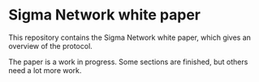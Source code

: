 # Sigma Network white paper

This repository contains the Sigma Network white paper, which gives an overview of the protocol.

The paper is a work in progress. Some sections are finished, but others need a lot more work.
